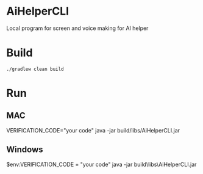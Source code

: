 # AiHelperCLI

Local program for screen and voice making for AI helper

# Build

` ./gradlew clean build `

# Run
## MAC
VERIFICATION_CODE="your code" java -jar build/libs/AiHelperCLI.jar
## Windows
$env:VERIFICATION_CODE = "your code"
java -jar build\libs\AiHelperCLI.jar